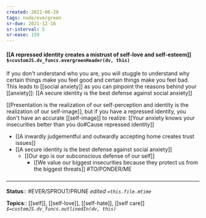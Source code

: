 ```yaml
---
created: 2021-06-28
tags: node/evergreen
sr-due: 2021-12-16
sr-interval: 5
sr-ease: 159
---
```


#### [[A repressed identity creates a mistrust of self-love and self-esteem]] `$=customJS.dv_funcs.evergreenHeader(dv, this)`

If you don't understand who you are, you will stuggle to understand why certain things make you feel good and certain things make you feel bad. This leads to [[social anxiety]] as you can pinpoint the reasons behind your [[anxiety]]: [[A secure identity is the best defense against social anxiety]]

[[Presentation is the realization of our self-perception and identity is the realization of our self-image]], but if you have a repressed identity, you don't have an accurate [[self-image]] to realize: [[Your anxiety knows your insecurities better than you do#Cause repressed identity]]

- [[A inwardly judgementful and outwardly accepting home creates trust issues]]
- [[A secure identity is the best defense against social anxiety]]
	- [[Our ego is our subconscious defense of our self]]
		- [[We value our biggest insecurities because they protect us from the biggest threats]]
#TO/PONDER/ME 

### <hr class="footnote"/>

**Status**:: #EVER/SPROUT/PRUNE 
*edited `=this.file.mtime`*

**Topics**:: [[self]], [[self-love]], [[self-hate]], [[self care]]
*`$=customJS.dv_funcs.outlinedIn(dv, this)`*
